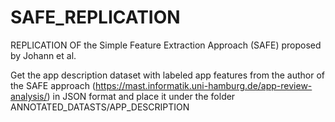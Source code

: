 # SAFE_REPLICATION
REPLICATION OF the Simple Feature Extraction Approach (SAFE) proposed by Johann et al. 

Get the app description dataset with labeled app features from the author of the SAFE approach (https://mast.informatik.uni-hamburg.de/app-review-analysis/) in JSON format and place it under the folder ANNOTATED_DATASTS/APP_DESCRIPTION
